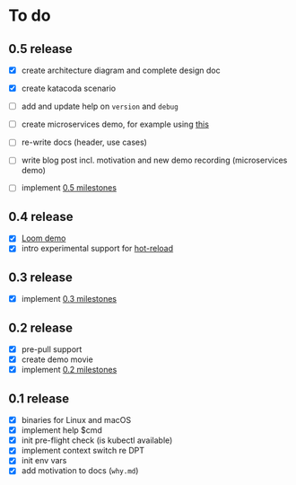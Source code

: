 # To do

## 0.5 release

- [x] create architecture diagram and complete design doc
- [x] create katacoda scenario
- [ ] add and update help on `version` and `debug`
- [ ] create microservices demo, for example using [this](https://github.com/nathanpeck/nodejs-aws-workshop)
- [ ] re-write docs (header, use cases)
- [ ] write blog post incl. motivation and new demo recording (microservices demo)
- [ ] implement [0.5 milestones](https://github.com/mhausenblas/kubed-sh/milestone/4)


## 0.4 release

- [x] [Loom demo](https://www.useloom.com/share/441a97fd48ae46da8d786194f93968f6)
- [x] intro experimental support for [hot-reload](https://github.com/mhausenblas/kubed-sh/issues/12)

## 0.3 release

- [x] implement [0.3 milestones](https://github.com/mhausenblas/kubed-sh/milestone/2)

## 0.2 release

- [x] pre-pull support
- [x] create demo movie
- [x] implement [0.2 milestones](https://github.com/mhausenblas/kubed-sh/milestone/1)

## 0.1 release

- [x] binaries for Linux and macOS
- [x] implement help $cmd
- [x] init pre-flight check (is kubectl available)
- [x] implement context switch re DPT
- [x] init env vars
- [x] add motivation to docs (`why.md`)
